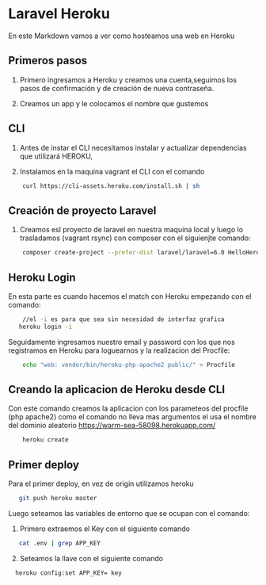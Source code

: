# Laravel Heroku

En este Markdown vamos a ver como hosteamos  una web en Heroku

## Primeros pasos

1. Primero ingresamos a Heroku y creamos una cuenta,seguimos los pasos de confirmación y de creación de nueva contraseña.

2. Creamos un app y le colocamos el nombre que gustemos

## CLI

1. Antes de instar el CLI necesitamos instalar y actualizar dependencias que utilizará HEROKU,

2. Instalamos en la maquina vagrant  el CLI con el comando

```bash
    curl https://cli-assets.heroku.com/install.sh | sh
```

## Creación de proyecto Laravel

1. Creamos esl proyecto de laravel en nuestra maquina local y luego lo trasladamos (vagrant rsync) con composer con el siguienjte comando:

```bash
    composer create-project --prefer-dist laravel/laravel=6.0 HelloHeroku
```

## Heroku Login

En esta parte es cuando hacemos el match con Heroku empezando con el comando:

```bash
    //el -i es para que sea sin necesidad de interfaz grafica
   heroku login -i
```

Seguidamente  ingresamos nuestro email y password con los que nos registramos en Heroku para loguearnos y la realizacion del Procfile:

```bash
    echo "web: vendor/bin/heroku-php-apache2 public/" > Procfile
```

## Creando la aplicacion de Heroku desde CLI

Con este comando creamos la aplicacion con los parameteos del procfile (php apache2) como el comando no lleva mas argumentos el usa el nombre del dominio aleatorio <https://warm-sea-58098.herokuapp.com/>

```bash
    heroku create
```

## Primer deploy

Para el primer deploy, en vez de origin utilizamos heroku

```bash
   git push heroku master
```

Luego seteamos las variables de entorno que se ocupan con el comando:

1. Primero extraemos el Key con el siguiente comando

```bash
   cat .env | grep APP_KEY
```

2. Seteamos la llave con el siguiente comando

```bash
  heroku config:set APP_KEY= key
```
